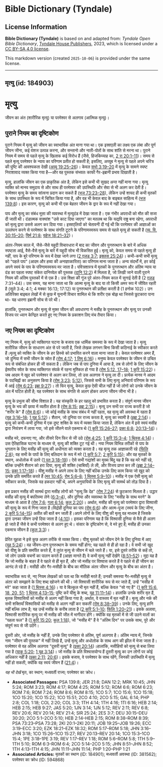 # Bible Dictionary (Tyndale)

## License Information

**Bible Dictionary (Tyndale)** is based on and adapted from: _Tyndale Open Bible Dictionary_, [Tyndale House Publishers](https://tyndaleopenresources.com/), 2023, which is licensed under a [CC BY-SA 4.0 license](https://creativecommons.org/licenses/by-sa/4.0/legalcode.en).

This markdown version (created `2025-10-06`) is provided under the same license.



--------------------------------

## मृत्यु (id: 184903)

मृत्यु
======

जीवन का अंत (शारीरिक मृत्यु) या परमेश्वर से अलगाव (आत्मिक मृत्यु)।

पुराने नियम का दृष्टिकोण
------------------------

पुराने नियम में मृत्यु को जीवन का स्वाभाविक अंत माना गया था। एक इस्राएली का लक्ष्य एक लंबा और पूर्ण जीवन जीना, कई वंशज उत्पन्न करना, और सन्तानो और नाती\-पोतों के साथ शांति से मरना था। पुराने नियम में समय से पहले मृत्यु के खिलाफ कई विरोध हैं (जैसे, हिजकिय्याह का, [2 रा 20:1–11](https://ref.ly/2Kgs20:1-2Kgs20:11))। समय से पहले मृत्यु परमेश्वर के न्याय का परिणाम प्रतीत हो सकती है; इसलिए, अय्यूब ने मृत्यु से पहले अपने चरित्र की पुष्टि की आवश्यकता देखी ([अय्यू 19:25–26](https://ref.ly/Job19:25-Job19:26))। केवल [सभो 3:19–20](https://ref.ly/Eccl3:19-Eccl3:20) में मृत्यु के सामने स्पष्ट निराशावाद व्यक्त किया गया है—और वह पुस्तक संभवतः काफी गैर\-इब्रानी प्रभाव दिखाती है।

मृत्यु, हालांकि जीवन का एक प्राकृतिक अंत है, लेकिन इसे कभी भी सुखद अन्त नहीं माना गया। मृत्यु व्यक्ति को मानव समुदाय से और साथ ही परमेश्वर की उपस्थिति और सेवा से भी अलग कर देती है। परमेश्वर मृत्यु के समय सांत्वना प्रदान कर सकते हैं ([भज 73:23–28](https://ref.ly/Ps73:23-Ps73:28)), लेकिन उन्हें शायद ही कभी मृतकों के साथ उपस्थित के रूप में चित्रित किया गया है, और वह भी केवल बाद के बाइबल साहित्य में ([भज 139:8](https://ref.ly/Ps139:8))। इस कारण, मृत्यु को कभी भी एक बेहतर जीवन के द्वार के रूप में नहीं देखा गया।

पाप और मृत्यु का संबंध मूसा की व्यवस्था में मृत्युदंड में देखा जाता है। एक गंभीर अपराधी को मौत की सजा दी जाती थी। दंडात्मक वाक्यांश "उसे काट दिया जाएगा" का मतलब था कि यद्यपि राष्ट्र बना रहेगा, अपराधी को मृत्यु द्वारा उससे अलग कर दिया गया। इस्राएलियों को चेतावनी दी गई थी कि परमेश्वर की आज्ञाओं का उल्लंघन करने से परमेश्वर के साथ संगति टूटने के परिणामस्वरूप समय से पहले मृत्यु हो सकती है ([व्य. वि. 30:15–20](https://ref.ly/Deut30:15-Deut30:20); [यिर्म 21:8](https://ref.ly/Jer21:8); [यहेज 18:21–32](https://ref.ly/Ezek18:21-Ezek18:32))।

अंतर\-नियम काल में, जैसे\-जैसे यहूदी विचारधारा में बाद का जीवन और पुनरुत्थान के बारे में अधिक स्पष्टता आई, वैसे\-वैसे मृत्यु के बारे में यहूदी सोच भी विकसित हुई। मृत्यु को, केवल समय से पहले मृत्यु ही नहीं, पाप के बुरे परिणाम के रूप में देखा जाने लगा ([2 एज़ड 3:7](https://ref.ly/2Esd3:7); [इक्लस 25:24](https://ref.ly/Sir25:24))। कभी\-कभी सभी मृत्यु को "पहले पाप" (आदम और हव्वा की अनाज्ञाकारिता) का परिणाम माना जाता है। अन्य संदर्भों में, हर कोई अपने स्वयं के पाप के परिणामस्वरूप मर जाता है। पवित्रशास्त्र में मृतकों के पुनरुत्थान और अंतिम न्याय या दंड का पहला स्पष्ट संकेत दानिय्येल की पुस्तक ([दानि 12:2](https://ref.ly/Dan12:2)) में मिलता है, जो लिखी जाने वाली पुराने नियम की अंतिम पुस्तकों में से एक है। उस शिक्षा की गूंज पुरे अंतर\-नियम काल में सुनाई देती है (2 [एज़ड](https://ref.ly/2Esd3:7) 7:31–44\)। उस समय, यह माना जाता था कि आत्मा मृत्यु के बाद या तो किसी अमर रूप में जीवित रहती है (सुले 3:4; 4:1; 4 मक्का 16:13; 17:12\) या पुनरुत्थान की प्रतीक्षा करती है (1 हनोक 102\)। उन अतिरिक्त बाइबल लेखों में से कुछ में यूनानी विचार शामिल थे कि शरीर एक बोझ था जिससे छुटकारा पाना था\- यह धारणा इब्रानी सोच से परे थी।

हालांकि, पुनरुत्थान और मृत्यु से मुक्त जीवन की अवधारणा ने मसीह के पुनरुत्थान और मृत्यु पर उनकी विजय पर ध्यान केन्द्रित करते हुए नए नियम के प्रकाशन लिए मंच तैयार किया।

नए नियम का दृष्टिकोण
--------------------

नए नियम में, मृत्यु को व्यक्तिगत घटना के बजाय एक धार्मिक समस्या के रूप में देखा जाता है। मृत्यु शारीरिक जीवन के साधारण अंत से परे जाती है, जिसे लेखक लगभग बिना किसी कठिनाई के स्वीकार करते हैं।मृत्यु को व्यक्ति के जीवन के हर हिस्से को प्रभावित करने वाला माना जाता है। केवल परमेश्वर अमर हैं, जो दुनिया में सभी जीवन के स्रोत हैं ([रोम 4:17](https://ref.ly/Rom4:17); [1 तिमु 6:16](https://ref.ly/1Tim6:16))। मनुष्य केवल परमेश्वर के जीवन से उचित रूप से संबंधित होकर ही जी सकता है। लेकिन जब से पाप दुनिया में आया है, तब से लोगों के लिए जीवन के ईश्वरीय स्रोत के साथ व्यक्तिगत संपर्क में रहना मुश्किल हो गया है ([रोम 5:12, 17–18](https://ref.ly/Rom5:12); [1 कुरि 15:22](https://ref.ly/1Cor15:22))।जब आदम ने खुद को परमेश्वर से अलग कर लिया, तो उस अलगाव ने मृत्यु ला दी। प्रत्येक मानव ने आदम के पदचिह्नों का अनुसरण किया है ([रोम 3:23](https://ref.ly/Rom3:23); [5:12](https://ref.ly/Rom5:12)), जिससे सभी के लिए मृत्यु अनिवार्य परिणाम के रूप में आई ([रोम 6:23](https://ref.ly/Rom6:23); [इब्रा 9:27](https://ref.ly/Heb9:27))। तो फिर मृत्यु, केवल कुछ ऐसी चीज़ नहीं है जो लोगों को उनके जीवन के अंत में घटित होती है; यह परमेश्वर के साथ संगति से अलग होकर अपना जीवन जीना भी है।

मृत्यु के प्रभुत्व की सीमा विशाल है। यह संस्कृति के हर पहलू को प्रभावित करता है। संपूर्ण मानव जीवन मृत्यु के भय की छाया में व्यतीत होता है ([रोम 8:15](https://ref.ly/Rom8:15); [इब्रा 2:15](https://ref.ly/Heb2:15))। मृत्यु उन सभी पर राज्य करती है जो "शरीर के" हैं ([रोम 8:6](https://ref.ly/Rom8:6))। जो कोई मसीह के साथ संबंध में नहीं रहता, वह मृत्यु की अवस्था में रहता है ([यूह 3:16–18](https://ref.ly/John3:16-John3:18); [1 यूह 5:12](https://ref.ly/1John5:12))। शैतान, जो दुनिया पर राज्य करता है, मृत्यु का स्वामी है ([इब्रा 2:14](https://ref.ly/Heb2:14))। मृत्यु को कभी\-कभी दुनिया में एक दुष्ट शक्ति के रूप में व्यक्त किया जाता है, लेकिन अंत में इसे स्वयं मसीह द्वारा नियंत्रण में लाया गया, जो इसे जीतने वाले एकमात्र थे ([1 कुरि 15:26–27](https://ref.ly/1Cor15:26-1Cor15:27); [प्रका 6:8](https://ref.ly/Rev6:8); [20:13–14](https://ref.ly/Rev20:13-Rev20:14))।

मसीह मरे, दफनाए गए, और तीसरे दिन फिर से जी उठे ([रोम 4:25](https://ref.ly/Rom4:25); [1 कुरि 15:3–4](https://ref.ly/1Cor15:3-1Cor15:4); [1 थिस्स 4:14](https://ref.ly/1Thess4:14))। उस ऐतिहासिक घटना के माध्यम से, मृत्यु की शक्ति टूट गई थी। नया नियम विभिन्न तरीकों से पाप के भुगतान के लिए मसीह की मृत्यु की अधीनता को व्यक्त करता है। वह मृत्यु तक आज्ञाकारी रहे ([फिलि 2:8](https://ref.ly/Phil2:8)); वह सभी के पापों के लिए बलिदान के रूप में मरे ([1 कुरि 5:7](https://ref.ly/1Cor5:7); [2 कुरि 5:15](https://ref.ly/2Cor5:15)); और वह मृतकों के स्थान, अधोलोक में उतरे ([1 पत 3:18–19](https://ref.ly/1Pet3:18-1Pet3:19))। ऐसे सभी गद्यांशों का मुख्य बिंदु यह है कि वह मरे नहीं रहे, बल्कि उन्होंने शैतान को हरा दिया, मृत्यु की शक्ति (चाबियाँ) ले ली, और विजय प्राप्त कर ली ([इब्रा 2:14–15](https://ref.ly/Heb2:14-Heb2:15); [प्रका 1:17–18](https://ref.ly/Rev1:17-Rev1:18))। यीशु मसीह ने अपने लाभ के लिए नहीं बल्कि उनके लिए काम किया जो खुद को उनके प्रति समर्पित करते हैं ([मर 10:45](https://ref.ly/Mark10:45); [रोम 5:6–8](https://ref.ly/Rom5:6-Rom5:8); [1 थिस्स 5:9–10](https://ref.ly/1Thess5:9-1Thess5:10))। मसीह ने एक ऐसी मृत्यु को स्वीकार करके, जिसके वह हकदार नहीं थे, अपने अनुयायियों के लिए मृत्यु की सामर्थ को तोड़ दिया है।

इस प्रकार मसीह की सामर्थ द्वारा मसीह लोगों को "मृत्यु कि देह" ([रोम 7:24](https://ref.ly/Rom7:24)) से छुटकारा मिलता है। उद्धार मसीह की मृत्यु में बपतिस्मा लेने ([6:3–4](https://ref.ly/Rom6:3-Rom6:4)), और दुनिया और व्यवस्था के लिए "मसीह के साथ मरने" के माध्यम से आता है ([रोम 7:6](https://ref.ly/Rom7:6); [गला 6:14](https://ref.ly/Gal6:14); [कुल 2:20](https://ref.ly/Col2:20))। अर्थात, मसीह की मृत्यु को परमेश्वर द्वारा विश्वासी की मृत्यु के रूप में गिना जाता है।विद्रोही दुनिया का पाप ([रोम 6:6](https://ref.ly/Rom6:6)) और आत्म\-पूजा (स्वयं के लिए जीना, [2 कुरि 5:14–15](https://ref.ly/2Cor5:14-2Cor5:15)) अतीत की बातें बन जाती हैं।अपने लोगों के लिए यीशु की मृत्यु वह माध्यम है जिसके द्वारा उनका जीवन उन्हें दिया जाता है ([4:10](https://ref.ly/2Cor4:10))। इसका परिणाम यह है कि विश्वासी दुनिया से वैसे ही अलग हो जाते हैं जैसे वे कभी परमेश्वर से अलग हुए थे। संसार के दृष्टिकोण से, वे मरे हुए हैं; मसीह ही उनका एकमात्र जीवन है ([कुल 3:3](https://ref.ly/Col3:3))।

प्रेरित यूहन्ना ने इसे कुछ अलग तरीके से व्यक्त किया। यीशु मृतकों को जीवन देने के लिए दुनिया में आए ([यूह 5:24](https://ref.ly/John5:24))। वह जीवन\-दान पुनरुत्थान के समय नहीं होगा; यह पहले से ही हो रहा है। वे सभी जो खुद को यीशु के प्रति समर्पित करते हैं, वे तुरंत मृत्यु से जीवन में चले जाते हैं। या, इसे दूसरे तरीके से कहें तो, जो लोग उसके वचनों का पालन करते हैं (आज्ञा मानते हैं) वे कभी मृत्यु नहीं देखेंगे ([8:51–52](https://ref.ly/John8:51-John8:52))। मुद्दा यह है कि जो मसीह के बाहर हैं वे पहले से ही मृत हैं, और जो मसीह पर विश्वास करते हैं वे पहले से ही जीवन का आनंद ले रहे हैं। मसीही और गैर\-मसीही के बीच का मौलिक अंतर जीवन और मृत्यु के बीच का अंतर है।

स्वाभाविक रूप से, नए नियम लेखकों को पता था कि मसीही मरते हैं; उनकी समस्या गैर\-मसीही मृत्यु से अंतर को समझाने के लिए शब्द खोजने की थी। जो विश्वासी शारीरिक रूप से मर जाते हैं, उन्हें "मसीह में मरे" कहा जाता है ([1 थिस्स 4:16](https://ref.ly/1Thess4:16))। या वे बिल्कुल भी मृत नहीं हैं, बल्कि केवल "सो गए हैं" ([1 कुरि 15:6, 18, 20, 51](https://ref.ly/1Cor15:6); [1 थिस्स 4:13–15](https://ref.ly/1Thess4:13-1Thess4:15); पुष्टि करें यीशु के शब्द, [यूह 11:11–14](https://ref.ly/John11:11-John11:14))। हालांकि उनके शरीर मृत हैं, मृतक विश्वासियों को मसीह से अलग नहीं किया गया है; अर्थात, वे वास्तव में मृत नहीं हैं। मृत्यु और नर्क की सभी शक्तियाँ विश्वासियों को मसीह से अलग नहीं कर सकतीं ([रोम 8:38–39](https://ref.ly/Rom8:38-Rom8:39))। उनके लिए, मृत्यु हानि नहीं बल्कि लाभ है; यह उन्हें मसीह के करीब लाता है ([2 कुरि 5:1–10](https://ref.ly/2Cor5:1-2Cor5:10); [फिलि 1:20–21](https://ref.ly/Phil1:20-Phil1:21))। इसके अलावा, विश्वासी शारीरिक मृत्यु पर भी मसीह की जीत में भागीदार होंगे। क्योंकि वह मृतकों में से जी उठने वालों का "पहला फल" है ([1 कुरि 15:20](https://ref.ly/1Cor15:20); [कुल 1:18](https://ref.ly/Col1:18)), जो "मसीह में" हैं वे "अंतिम दिन" पर उसके साथ, पुरे और संपूर्ण रूप से जी उठेंगे।

दूसरी ओर, जो मसीह के नहीं हैं, उनके लिए परमेश्वर से अंतिम, पूर्ण अलगाव है। अंतिम न्याय में, जिनके नाम "जीवन की पुस्तक" में नहीं लिखे हैं, उन्हें मृत्यु और अधोलोक के साथ आग की झील में भेजा जाता है। परमेश्वर से वह अंतिम अलगाव "दूसरी मृत्यु" है ([प्रका 20:14](https://ref.ly/Rev20:14))।हालांकि, मसीहियों को मृत्यु से बचा लिया गया है ([याकू 5:20](https://ref.ly/Jas5:20); [1 यूह 3:14](https://ref.ly/1John3:14))। जो मसीह के प्रति विश्वासयोग्य हैं दूसरी मृत्यु का उन लोगों पर कोई अधिकार नहीं है ([प्रका 2:11](https://ref.ly/Rev2:11); [20:6](https://ref.ly/Rev20:6))। इसके बजाय, वे परमेश्वर के साथ रहेंगे, जिनकी उपस्थिति में मृत्यु नहीं हो सकती, क्योंकि वह स्वयं जीवन हैं ([21:4](https://ref.ly/Rev21:4))।

*यह भी देखें* मृत, का स्थान; मध्यवर्ती राज्य; परमेश्वर का क्रोध।

* **Associated Passages:** PSA 139:8; JER 21:8; DAN 12:2; MRK 10:45; JHN 5:24; ROM 3:23; ROM 4:17; ROM 4:25; ROM 5:12; ROM 6:6; ROM 6:23; ROM 7:6; ROM 7:24; ROM 8:6; ROM 8:15; 1CO 5:7; 1CO 15:6; 1CO 15:18; 1CO 15:20; 1CO 15:22; 1CO 15:51; 2CO 4:10; 2CO 5:15; GAL 6:14; PHP 2:8; COL 1:18; COL 2:20; COL 3:3; 1TH 4:14; 1TH 4:16; 1TI 6:16; HEB 2:14; HEB 2:15; HEB 9:27; JAS 5:20; 1JN 3:14; 1JN 5:12; REV 2:11; REV 6:8; REV 20:6; REV 20:14; REV 21:4; SIR 25:24; 2ES 3:7; DEU 30:15–DEU 30:20; 2CO 5:1–2CO 5:10; HEB 2:14–HEB 2:15; ROM 8:38–ROM 8:39; PSA 73:23–PSA 73:28; 2KI 20:1–2KI 20:11; JOB 19:25–JOB 19:26; ECC 3:19–ECC 3:20; EZK 18:21–EZK 18:32; ROM 5:17–ROM 5:18; JHN 3:16–JHN 3:18; 1CO 15:26–1CO 15:27; REV 20:13–REV 20:14; 1CO 15:3–1CO 15:4; 1PE 3:18–1PE 3:19; REV 1:17–REV 1:18; ROM 5:6–ROM 5:8; 1TH 5:9–1TH 5:10; ROM 6:3–ROM 6:4; 2CO 5:14–2CO 5:15; JHN 8:51–JHN 8:52; 1TH 4:13–1TH 4:15; JHN 11:11–JHN 11:14; PHP 1:20–PHP 1:21
* **Associated Articles:** मृतकों का स्थान (ID: 184901); मध्यवर्ती अवस्था (ID: 381562); परमेश्वर का क्रोध (ID: 594868)

